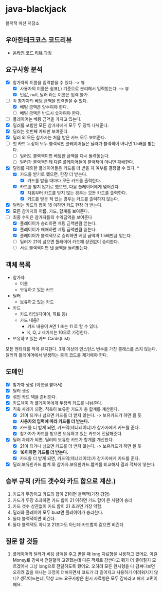 # java-blackjack

블랙잭 미션 저장소

## 우아한테크코스 코드리뷰

- [온라인 코드 리뷰 과정](https://github.com/woowacourse/woowacourse-docs/blob/master/maincourse/README.md)

## 요구사항 분석
- [x] 참가자의 이름을 입력받을 수 있다. -> 뷰
  - [x] 사용자의 이름은 쉼표(,) 기준으로 분리해서 입력받는다. -> 뷰
  - [x] 빈값, null, 딜러 라는 이름은 입력 불가.
- [ ] 각 참가자의 베팅 금액을 입력받을 수 있다.
  - [x] 베팅 금액은 양수여야 한다.
  - [ ] 베팅 금액은 반드시 숫자여야 한다.
- [ ] 플레이어는 베팅 금액을 가지고 있는다.
- [x] 딜러를 포함한 모든 참가자에게 모두 두 장씩 나눠준다.
- [x] 딜러는 첫번째 카드만 보여준다.
- [x] 딜러 외 모든 참가자는 처음 받은 카드 모두 보여준다.
- [ ] 첫 카드 두장이 모두 블랙잭인 플레이어들은 딜러가 블랙잭이 아니면 1.5배를 받는다.
  - [ ] 딜러도 블랙잭이면 베팅한 금액을 다시 돌려놓는다.
  - [ ] 딜러가 블랙잭인데 다른 플레이어들이 블랙잭이 아니면 패배한다.
- [x] 딜러를 제외한 플레이어들은 카드를 더 받을 지 여부를 결정할 수 있다. *
  - [x] 카드를 받기로 했으면, 한장 더 받는다.
    - [x] 카드를 받을 때마다 모든 카드를 출력한다.
  - [x] 카드를 받지 않기로 했으면, 다음 플레이어에게 넘어간다.
    - [x] 처음부터 카드를 받지 않는 경우는 모든 카드를 출력한다.
    - [x] 카드를 받은 적 있는 경우는 카드를 출력하지 않는다.
- [x] 딜러는 카드의 합이 16 이하면 카드 한장 더 받는다.
- [x] 모든 참가자의 이름, 카드, 합계를 보여준다.
- [ ] 최종 수익은 참가자들의 수익금액을 보여준다
  - [x] 플레이어가 승리하면 베팅 금액만큼 얻는다.
  - [x] 플레이어가 패배하면 베팅 금액만큼 잃는다.
  - [x] 플레이어가 블랙잭으로 승리하면 베팅 금액의 1.5배만큼 얻는다.
  - [ ] 딜러가 21이 넘으면 플레이어 카드패 상관없이 승리한다.
  - [ ] 서로 블랙잭이면 낸 금액을 돌려받는다.

## 객체 목록
- 참가자
  - 이름
  - 보유하고 있는 카드
- 딜러
  - 보유하고 있는 카드
- 카드
  - 카드 타입(다이아, 하트 등)
  - 카드 내용?
    - 카드 내용이 A면 1 또는 11 로 할 수 있다.
    - K, Q, J 세가지는 10으로 가정한다.
- 보유하고 있는 카드 Cards(List<Card>)

모든 엔티티를 작게 유지한다.
3개 이상의 인스턴스 변수를 가진 클래스를 쓰지 않는다.
딜러와 플레이어에서 발생하는 중복 코드를 제거해야 한다.

## 도메인
- [x] 참가자 생성 (이름을 받아서)
- [x] 딜러 생성
- [x] 섞인 카드 덱을 준비한다.
- [x] 카드덱이 각 플레이어에게 두장씩 카드를 나눠준다.
- [x] 칙촉 차례가 되면, 칙촉이 보유한 카드가 총 합계를 계산한다.
  - [x] 21이 되거나 넘으면 카드를 더 받지 않는다. -> 보유카드가 하면 될 듯
  - [x] **사용자의 입력에 따라 카드를 더 받는다.**
  - [x] 카드를 더 받게 되면, 카드덱(제너레이터)가 참가자에게 카드를 준다.
  - [x] 참가자가 카드를 받으면 보유하고 있는 카드에 전달해준다.
- [x] 딜러 차례가 되면, 딜러의 보유한 카드가 합계를 계산한다.
  - [x] 21이 되거나 넘으면 카드를 더 받지 않는다. -> 보유카드가 하면 될 듯
  - [x] **16이하면 카드를 더 받는다.**
  - [x] 카드를 더 받게 되면, 카드덱(제너레이터)가 참가자에게 카드를 준다.
- [x] 딜러.보유한카드.합계 와 참가자.보유한카드.합계를 비교해서 결과 객체에 넣는다.

## 승부 규칙 (카드 갯수와 카드 합으로 계산.)
1. 카드가 두장이고 카드의 합이 21이면 블랙잭(가장 강함)
2. 카드가 두장 초과하면 카드 합이 21 이하면 카드 합이 큰 사람이 승리
3. 카드 갯수 상관없이 카드 합이 21 초과면 가장 약함.
4. 딜러와 플레이어 모두 bust면 플레이어가 승리한다.
5. 둘다 블랙잭이면 비긴다.
6. 둘다 블랙잭도 아니고 21초과도 아닌데 카드합이 같으면 비긴다

## 질문 할 것들
1. 플레이어와 딜러가 베팅 금액을 주고 받을 때 long 자료형을 사용하고 있어요.
   이걸 Money로 감싸서 전달할까 고민했는데 다른 객체로 감싼다고 뭐가 더 좋아질지 모르겠어서 그냥 long으로 전달하도록 했어요.
   오히려 모든 원시형을 다 감싸다보면 오히려 값을 꺼내는 과정이 더해지면서 코드가 더 길어지고 사용하기 어려워지지 않나? 생각이드는데,
   막상 코드 요구사항은 원시 자료형은 모두 감싸라고 해서 고민이에요.